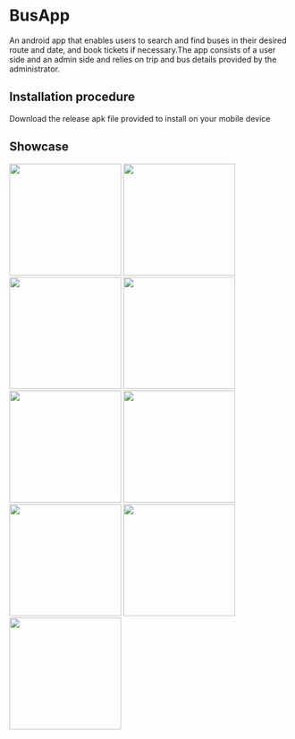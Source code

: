 # BusApp
An android app that enables users to search and find buses in their desired route and date, and book tickets if necessary.The app consists of a user side and an admin side and relies on trip and bus details provided by the administrator.

## Installation procedure
Download the release apk file provided to install on your mobile device

## Showcase
<img src="https://github.com/AshwinSaji10/BusApp/assets/118591685/ae80b911-ed73-4f1f-bbb3-c48d7c46724e" width="200">
<img src="https://github.com/AshwinSaji10/BusApp/assets/118591685/24389e52-e663-4b3a-a284-a4dad5800a81" width="200">
<img src="https://github.com/AshwinSaji10/BusApp/assets/118591685/12799af6-b84a-4d60-945e-d9671194e754" width="200">
<img src="https://github.com/AshwinSaji10/BusApp/assets/118591685/059262cd-ea06-4bf2-9a5a-f0bc0d939274" width="200">
<img src="https://github.com/AshwinSaji10/BusApp/assets/118591685/e8e88883-05c3-4134-a28c-2009fd02adae" width="200">
<img src="https://github.com/AshwinSaji10/BusApp/assets/118591685/79f40e2e-f138-458d-9a61-6d7760d714c2" width="200">
<img src="https://github.com/AshwinSaji10/BusApp/assets/118591685/96a14485-0df5-4378-9865-776e7f69bd3b" width="200">
<img src="https://github.com/AshwinSaji10/BusApp/assets/118591685/2fd5652c-92d7-4076-b50b-8782abec836f" width="200">
<img src="https://github.com/AshwinSaji10/BusApp/assets/118591685/b5e791f7-66c3-499f-b081-4f876b6e558a" width="200">














